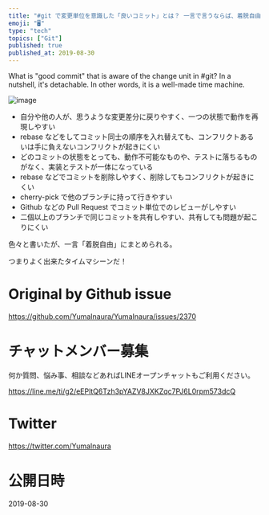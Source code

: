 ```yaml
---
title: "#git で変更単位を意識した「良いコミット」とは？ 一言で言うならば、着脱自由なものである。つまりよく出来たタイムマシーンだ。"
emoji: "🖥"
type: "tech"
topics: ["Git"]
published: true
published_at: 2019-08-30
---
```


What is "good commit" that is aware of the change unit in #git? In a nutshell, it's detachable. In other words, it is a well-made time machine.



![image](https://user-images.githubusercontent.com/13635059/63991179-a3901980-cb21-11e9-9531-79893afb0659.png)

- 自分や他の人が、思うような変更差分に戻りやすく、一つの状態で動作を再現しやすい
- rebase などをしてコミット同士の順序を入れ替えても、コンフリクトあるいは手に負えないコンフリクトが起きにくい
- どのコミットの状態をとっても、動作不可能なものや、テストに落ちるものがなく、実装とテストが一体になっている
- rebase などでコミットを削除しやすく、削除してもコンフリクトが起きにくい
- cherry-pick で他のブランチに持って行きやすい
- Github などの Pull Request でコミット単位でのレビューがしやすい
- 二個以上のブランチで同じコミットを共有しやすい、共有しても問題が起こりにくい

色々と書いたが、一言「着脱自由」にまとめられる。

つまりよく出来たタイムマシーンだ！


# Original by Github issue

https://github.com/YumaInaura/YumaInaura/issues/2370








<!-- Update From Qiita API -->

# チャットメンバー募集


何か質問、悩み事、相談などあればLINEオープンチャットもご利用ください。

https://line.me/ti/g2/eEPltQ6Tzh3pYAZV8JXKZqc7PJ6L0rpm573dcQ





# Twitter


https://twitter.com/YumaInaura


<!-- Update From Qiita API -->



# 公開日時

2019-08-30
